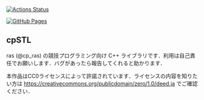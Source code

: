 [![Actions Status](https://github.com/ras-cp/cpSTL/workflows/verify/badge.svg)](https://github.com/ras-cp/cpSTL/actions)

[![GitHub Pages](https://img.shields.io/static/v1?label=GitHub+Pages&message=+&color=brightgreen&logo=github)](https://ras-cp.github.io/cp-STL/)

## cpSTL
ras (@cp_ras) の競技プログラミング向け C++ ライブラリです．利用は自己責任でお願いします．バグがあったら報告してくれると助かります．

本作品はCC0ライセンスによって許諾されています．ライセンスの内容を知りたい方は https://creativecommons.org/publicdomain/zero/1.0/deed.ja でご確認ください．
